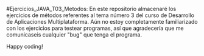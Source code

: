 #Ejercicios_JAVA_T03_Metodos:
En este repositorio almacenaré los ejercicios de métodos referentes al tema número 3 del curso de Desarrollo de Aplicaciones Multiplataforma.
Aún no estoy completamente familiarizado con los ejercicios para testear programas, así que agradecería que me comunicaseis cualquier "bug" que tenga
el programa.

Happy coding!
